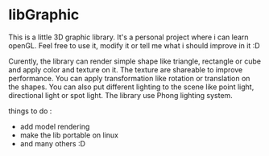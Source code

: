 # libGraphic
This is a little 3D graphic library. It's a personal project where i can learn openGL. Feel free to use it, modify it or tell me what i should improve in it :D

Curently, the library can render simple shape like triangle, rectangle or cube and apply color and texture on it.
The texture are shareable to improve performance.
You can apply transformation like rotation or translation on the shapes.
You can also put different lighting to the scene like point light, directional light or spot light. 
The library use Phong lighting system.

things to do :

- add model rendering
- make the lib portable on linux
- and many others :D
